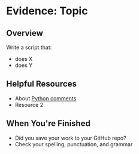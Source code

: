 ﻿# Evidence: Topic

## Overview

Write a script that:

 - does X
 - does Y

## Helpful Resources

 - About [Python comments](https://www.w3schools.com/python/python_comments.asp)
 - Resource 2
 
## When You're Finished
 - Did you save your work to your GitHub repo?
 - Check your spelling, punctuation, and grammar






